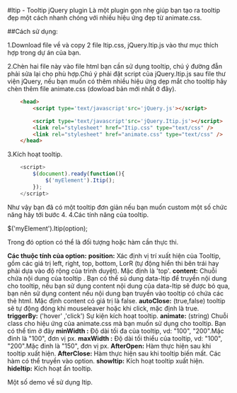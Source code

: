 #Itip - Tooltip jQuery plugin
Là một plugin gọn nhẹ  giúp bạn tạo ra tooltip đẹp một cách nhanh chóng với nhiều hiệu ứng đẹp từ animate.css.

##Cách sử dụng: 

1.Download file về và copy 2 file Itip.css, jQuery.Itip.js vào thư mục thích hợp trong dự án của bạn.

2.Chèn hai file này vào file html bạn cần sử dụng tooltip, chú ý đường đẫn phải sửa lại cho phù hợp.Chú ý phải đặt script của jQuery.Itip.js sau file thư viện jQuery, nếu bạn muốn có thêm nhiều hiệu ứng dẹp mắt cho tooltip hãy chèn thêm file animate.css (dowload bản mới nhất ở đây).
```html
	<head>
		<script type='text/javascript'src='jQuery.js'></script>

		<script type='text/javascript'src='jQuery.Itip.js'></script>
		<link rel="stylesheet" href="Itip.css" type="text/css" />
		<link rel="stylesheet" href="animate.css" type="text/css" />
	</head>
```

3.Kích hoạt tooltip.
```javascript
	<script>
		$(document).ready(function(){
			$('myElement').Itip();
		});
	</script>
```
  Như vậy bạn đã có một tooltip đơn giản nếu bạn muốn custom một số chức năng hãy tới bước 4.
4.Các tính năng của tooltip.

 $('myElement').Itip(option);

Trong đó option có thể là đối tượng hoặc hàm cần thực thi.

**Các thuộc tính của option:**
	**position:** Xác định vị trí xuất hiện của Tooltip, gồm các giá trị left, right, top, bottom, LorR (tự động hiển thi bên trái hay phải dựa vào độ rộng của trình duyệt). Mặc định là 'top'.
	**content:**   Chuỗi chứa nội dung của tooltip . Bạn có thể sủ dung data-Itip để truyền nội dung cho tooltip, nếu bạn sử dụng content nội dung của data-Itip sẽ được bỏ qua, bạn nên sử dụng content nếu nội dung bạn truyền vào tooltip có chứa các thẻ html. Mặc định content có giá trị là false.
	**autoClose:** (true,false) tooltip sẽ tự động đóng khi mouseleaver hoặc khi click, mặc định là true.
	**triggerBy:** ('hover' ,'click') Sự kiện kích hoạt tooltip.
	**animate:**  (string) Chuỗi class cho hiệu ứng của animate.css mà bạn muốn sử dụng cho tooltip. Bạn có thể tìm ở đây
	**minWidth :**  Độ dài tối đa của tooltip, vd: "100", "200".Mặc đinh là "100", đơn vị px.
	**maxWidth :**  Độ dài tối thiểu của tooltip, vd: "100", "200".Mặc đinh là "150", đơn vị px.
	**AfterOpen:** Hàm thực hiện sau khi tooltip xuất hiện.
	**AfterClose:** Hàm thực hiện sau khi tooltip biến mất.
Các hàm có thể truyền vào option.
	**showItip:** Kích hoạt tooltip xuất hiện.
	**hideItip:** Kích hoạt ẩn tooltip.

Một số demo về sử dụng Itip.




